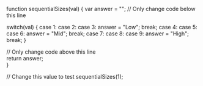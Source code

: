 
function sequentialSizes(val) {
  var answer = "";
  // Only change code below this line
  
  switch(val) {
    case 1:
    case 2:
    case 3:
      answer = "Low";
      break;
    case 4:
    case 5:
    case 6:
      answer = "Mid";
      break;
    case 7:
    case 8:
    case 9:
      answer = "High";
      break;
    }
  
  // Only change code above this line  
  return answer;  
}

// Change this value to test
sequentialSizes(1);

